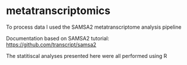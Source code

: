 # metatranscriptomics


To process data I used the  SAMSA2 metatranscriptome analysis pipeline

Documentation based on SAMSA2 tutorial: https://github.com/transcript/samsa2

The statitiscal analyses presented here were all performed using R 
